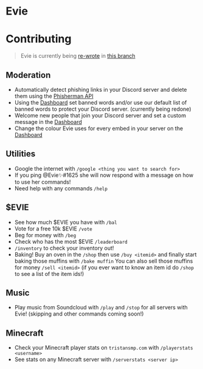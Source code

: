 # Evie

# Contributing
> Evie is currently being [re-wrote](https://github.com/twisttaan/Evie/pull/28) in [this branch](https://github.com/twisttaan/Evie/tree/rewrite)

## Moderation
- Automatically detect phishing links in your Discord server and delete them using the [Phisherman API](http://phisherman.gg)
- Using the [Dashboard](https://dash.eviebot.rocks/) set banned words and/or use our default list of banned words to protect your Discord server. (currently being redone)
- Welcome new people that join your Discord server and set a custom message in the [Dashboard](https://dash.eviebot.rocks/)
- Change the colour Evie uses for every embed in your server on the [Dashboard](https://dash.eviebot.rocks/)
## Utilities
- Google the internet with `/google <thing you want to search for>`
- If you ping @Evie✨#1625 she will now respond with a message on how to use her commands!
- Need help with any commands `/help`
## $EVIE
- See how much $EVIE you have with `/bal`
- Vote for a free 10k $EVIE `/vote`
-   Beg for money with `/beg`
-   Check who has the most $EVIE `/leaderboard`
-   `/inventory` to check your inventory out!
-   Baking! Buy an oven in the `/shop` then use `/buy <itemid>` and
   finally start baking those muffins with `/bake muffin` You can also
   sell those muffins for money `/sell <itemid>` (if you ever want to
   know an item id do `/shop` to see a list of the item ids!)
## Music
- Play music from Soundcloud with `/play` and `/stop` for all servers with Evie! (skipping and other commands coming soon!)
## Minecraft
- Check your Minecraft player stats on `tristansmp.com` with `/playerstats <username>`
- See stats on any Minecraft server with `/serverstats <server ip>`
